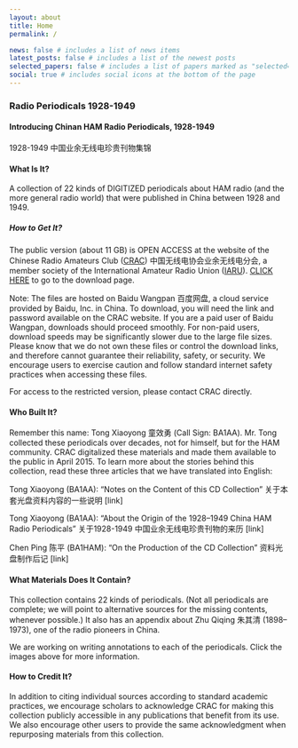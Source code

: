 ```yaml
---
layout: about
title: Home
permalink: /

news: false # includes a list of news items
latest_posts: false # includes a list of the newest posts
selected_papers: false # includes a list of papers marked as "selected={true}"
social: true # includes social icons at the bottom of the page
---
```


### Radio Periodicals 1928-1949

#### Introducing Chinan HAM Radio Periodicals, 1928-1949
1928-1949 中国业余无线电珍贵刊物集锦

#### What Is It?
A collection of 22 kinds of DIGITIZED periodicals about HAM radio (and the more general radio world) that were published in China between 1928 and 1949.

##### How to Get It?
The public version (about 11 GB) is OPEN ACCESS at the website of the Chinese Radio Amateurs Club ([CRAC](http://www.crac.org.cn/News/Detail?ID=3032)) 中国无线电协会业余无线电分会, a member society of the International Amateur Radio Union ([IARU](http://www.iaru.org/)). [CLICK HERE](http://www.crac.org.cn/News/Detail?ID=3032) to go to the download page. 

Note: The files are hosted on Baidu Wangpan 百度网盘, a cloud service provided by Baidu, Inc. in China. To download, you will need the link and password available on the CRAC website. If you are a paid user of Baidu Wangpan, downloads should proceed smoothly. For non-paid users, download speeds may be significantly slower due to the large file sizes. Please know that we do not own these files or control the download links, and therefore cannot guarantee their reliability, safety, or security. We encourage users to exercise caution and follow standard internet safety practices when accessing these files. 

For access to the restricted version, please contact CRAC directly.

#### Who Built It?
Remember this name: Tong Xiaoyong 童效勇 (Call Sign: BA1AA). Mr. Tong collected these periodicals over decades, not for himself, but for the HAM community. CRAC digitalized these materials and made them available to the public in April 2015. To learn more about the stories behind this collection, read these three articles that we have translated into English:

Tong Xiaoyong (BA1AA): “Notes on the Content of this CD Collection” 关于本套光盘资料内容的一些说明 [link]

Tong Xiaoyong (BA1AA): “About the Origin of the 1928–1949 China HAM Radio Periodicals”
关于1928-1949 中国业余无线电珍贵刊物的来历 [link]

Chen Ping 陈平 (BA1HAM): “On the Production of the CD Collection” 资料光盘制作后记 [link]

#### What Materials Does It Contain?
This collection contains 22 kinds of periodicals. (Not all periodicals are complete; we will point to alternative sources for the missing contents, whenever possible.) It also has an appendix about Zhu Qiqing 朱其清 (1898–1973), one of the radio pioneers in China. 

We are working on writing annotations to each of the periodicals. Click the images above for more information.

#### How to Credit It?
In addition to citing individual sources according to standard academic practices, we encourage scholars to acknowledge CRAC for making this collection publicly accessible in any publications that benefit from its use. We also encourage other users to provide the same acknowledgment when repurposing materials from this collection.
